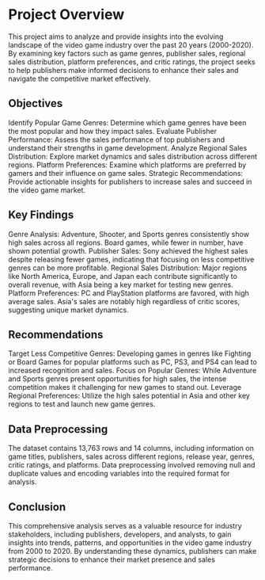 # Project Overview 
This project aims to analyze and provide insights into the evolving landscape of the video game industry over the past 20 years (2000-2020). By examining key factors such as game genres, publisher sales, regional sales distribution, platform preferences, and critic ratings, the project seeks to help publishers make informed decisions to enhance their sales and navigate the competitive market effectively.

## Objectives
Identify Popular Game Genres: Determine which game genres have been the most popular and how they impact sales.
Evaluate Publisher Performance: Assess the sales performance of top publishers and understand their strengths in game development.
Analyze Regional Sales Distribution: Explore market dynamics and sales distribution across different regions.
Platform Preferences: Examine which platforms are preferred by gamers and their influence on game sales.
Strategic Recommendations: Provide actionable insights for publishers to increase sales and succeed in the video game market.
## Key Findings
Genre Analysis: Adventure, Shooter, and Sports genres consistently show high sales across all regions. Board games, while fewer in number, have shown potential growth.
Publisher Sales: Sony achieved the highest sales despite releasing fewer games, indicating that focusing on less competitive genres can be more profitable.
Regional Sales Distribution: Major regions like North America, Europe, and Japan each contribute significantly to overall revenue, with Asia being a key market for testing new genres.
Platform Preferences: PC and PlayStation platforms are favored, with high average sales. Asia's sales are notably high regardless of critic scores, suggesting unique market dynamics.
## Recommendations
Target Less Competitive Genres: Developing games in genres like Fighting or Board Games for popular platforms such as PC, PS3, and PS4 can lead to increased recognition and sales.
Focus on Popular Genres: While Adventure and Sports genres present opportunities for high sales, the intense competition makes it challenging for new games to stand out.
Leverage Regional Preferences: Utilize the high sales potential in Asia and other key regions to test and launch new game genres.
## Data Preprocessing
The dataset contains 13,763 rows and 14 columns, including information on game titles, publishers, sales across different regions, release year, genres, critic ratings, and platforms. Data preprocessing involved removing null and duplicate values and encoding variables into the required format for analysis.

## Conclusion
This comprehensive analysis serves as a valuable resource for industry stakeholders, including publishers, developers, and analysts, to gain insights into trends, patterns, and opportunities in the video game industry from 2000 to 2020. By understanding these dynamics, publishers can make strategic decisions to enhance their market presence and sales performance.
